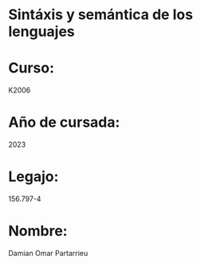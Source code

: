 # Sintáxis y semántica de los lenguajes

# Curso: 

K2006

# Año de cursada:

2023

# Legajo: 

156.797-4

# Nombre: 

Damian Omar Partarrieu

